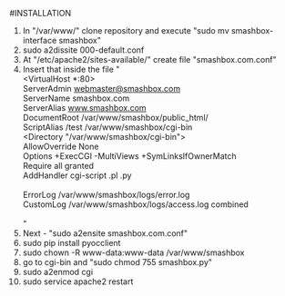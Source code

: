 #INSTALLATION

1. In "/var/www/" clone repository and execute "sudo mv smashbox-interface smashbox"
2. sudo a2dissite 000-default.conf
3. At "/etc/apache2/sites-available/" create file "smashbox.com.conf"
4. Insert that inside the file
"</br>
<VirtualHost *:80></br>
     ServerAdmin webmaster@smashbox.com</br>
     ServerName smashbox.com</br>
     ServerAlias www.smashbox.com</br>
     DocumentRoot /var/www/smashbox/public_html/</br>
     ScriptAlias /test /var/www/smashbox/cgi-bin</br>
     <Directory "/var/www/smashbox/cgi-bin"></br>
        AllowOverride None</br>
        Options +ExecCGI -MultiViews +SymLinksIfOwnerMatch</br>
        Require all granted</br>
        AddHandler cgi-script .pl .py</br>
     </Directory></br>
     ErrorLog /var/www/smashbox/logs/error.log</br>
     CustomLog /var/www/smashbox/logs/access.log combined</br>
</VirtualHost></br>
"</br>
1. Next - "sudo a2ensite smashbox.com.conf"
2. sudo pip install pyocclient
3. sudo chown -R www-data:www-data /var/www/smashbox
4. go to cgi-bin and "sudo chmod 755 smashbox.py"
5. sudo a2enmod cgi
6. sudo service apache2 restart
